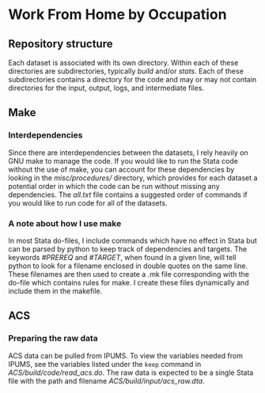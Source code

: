 # Work From Home by Occupation

## Repository structure
Each dataset is associated with its own directory.
Within each of these directories are subdirectories, typically
*build* and/or *stats*. Each of these subdirectories contains
a directory for the code and may or may not contain
directories for the input, output, logs, and intermediate files.

## Make

### Interdependencies
Since there are interdependencies between the datasets, I rely heavily on GNU make to manage the code. If you would like to run the Stata code without the use of make, you can account for these dependencies by looking in the *misc/procedures/* directory, which provides for each dataset a potential order in which the code can be run without missing any dependencies. The *all.txt* file contains a suggested order of commands if you would like to run code for all of the datasets.

### A note about how I use make
In most Stata do-files, I include commands which have no effect in Stata but can be parsed by python to keep track of dependencies and targets. The keywords *#PREREQ* and *#TARGET*,
when found in a given line, will tell python to look for a filename enclosed in double quotes on the same line. These filenames are then used to create a .mk file corresponding with the do-file which contains rules for make. I create these files dynamically and include them in the makefile.

## ACS
### Preparing the raw data
ACS data can be pulled from IPUMS. To view the variables needed from IPUMS,
see the variables listed under the `keep` command in *ACS/build/code/read_acs.do*.
The raw data is expected to be a single Stata file with the path and filename
*ACS/build/input/acs_raw.dta*.